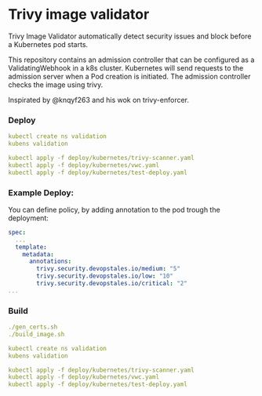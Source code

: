 # Trivy image validator

Trivy Image Validator automatically detect security issues and block before a Kubernetes pod starts.

This repository contains an admission controller that can be configured as a ValidatingWebhook in a k8s cluster. Kubernetes will send requests to the admission server when a Pod creation is initiated. The admission controller checks the image using trivy.

Inspirated by @knqyf263 and his wok on trivy-enforcer.

### Deploy
```yaml
kubectl create ns validation
kubens validation

kubectl apply -f deploy/kubernetes/trivy-scanner.yaml
kubectl apply -f deploy/kubernetes/vwc.yaml
kubectl apply -f deploy/kubernetes/test-deploy.yaml
```

### Example Deploy:
You can define policy, by adding annotation to the pod trough the deployment:

```yaml
spec:
  ...
  template:
    metadata:
      annotations:
        trivy.security.devopstales.io/medium: "5"
        trivy.security.devopstales.io/low: "10"
        trivy.security.devopstales.io/critical: "2"
...
```

### Build
```yaml
./gen_certs.sh
./build_image.sh

kubectl create ns validation
kubens validation

kubectl apply -f deploy/kubernetes/trivy-scanner.yaml
kubectl apply -f deploy/kubernetes/vwc.yaml
kubectl apply -f deploy/kubernetes/test-deploy.yaml
```